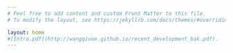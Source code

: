 ```yaml
---
# Feel free to add content and custom Front Matter to this file.
# To modify the layout, see https://jekyllrb.com/docs/themes/#overriding-theme-defaults

layout: home
#[Intro.pdf](http://wangqiuoe.github.io/recent_development_bak.pdf).
---
```

